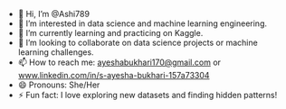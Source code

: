 - 👋 Hi, I’m @Ashi789
- 👀 I’m interested in data science and machine learning engineering.
- 🌱 I’m currently learning and practicing on Kaggle.
- 💞️ I’m looking to collaborate on data science projects or machine learning challenges.
- 📫 How to reach me: ayeshabukhari170@gmail.com or www.linkedin.com/in/s-ayesha-bukhari-157a73304
- 😄 Pronouns: She/Her
- ⚡ Fun fact: I love exploring new datasets and finding hidden patterns!

<!---
Ashi789/Ashi789 is a ✨ special ✨ repository because its `README.md` (this file) appears on your GitHub profile.
You can click the Preview link to take a look at your changes.
--->
